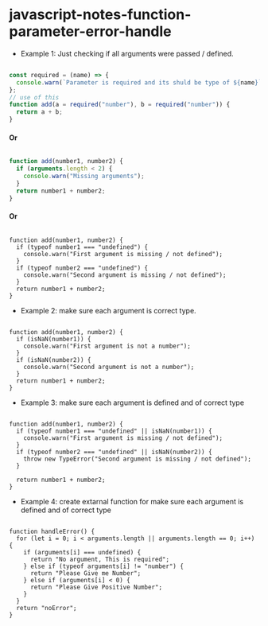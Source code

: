 # javascript-notes-function-parameter-error-handle


- Example 1: Just checking if all arguments were passed / defined.

```js

const required = (name) => {
  console.warn(`Parameter is required and its shuld be type of ${name}`);
};
// use of this
function add(a = required("number"), b = required("number")) {
  return a + b;
}

```

#### Or

```js

function add(number1, number2) {
  if (arguments.length < 2) {
    console.warn("Missing arguments");
  }
  return number1 + number2;
}

```

#### Or

```

function add(number1, number2) {
  if (typeof number1 === "undefined") {
    console.warn("First argument is missing / not defined");
  }
  if (typeof number2 === "undefined") {
    console.warn("Second argument is missing / not defined");
  }
  return number1 + number2;
}

```

- Example 2: make sure each argument is correct type.

```

function add(number1, number2) {
  if (isNaN(number1)) {
    console.warn("First argument is not a number");
  }
  if (isNaN(number2)) {
    console.warn("Second argument is not a number");
  }
  return number1 + number2;
}

```

- Example 3: make sure each argument is defined and of correct type

```

function add(number1, number2) {
  if (typeof number1 === "undefined" || isNaN(number1)) {
    console.warn("First argument is missing / not defined");
  }
  if (typeof number2 === "undefined" || isNaN(number2)) {
    throw new TypeError("Second argument is missing / not defined");
  }

  return number1 + number2;
}

```

- Example 4: create extarnal function for make sure each argument is defined and of correct type

```

function handleError() {
  for (let i = 0; i < arguments.length || arguments.length == 0; i++) {
    if (arguments[i] === undefined) {
      return "No argument, This is required";
    } else if (typeof arguments[i] != "number") {
      return "Please Give me Number";
    } else if (arguments[i] < 0) {
      return "Please Give Positive Number";
    }
  }
  return "noError";
}

```
